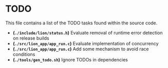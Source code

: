 # TODO
This file contains a list of the TODO tasks found within the source code.
- **(`./include/lion/status.h`)** Evaluate removal of runtime error detection on release builds
- **(`./src/lion_app/app_run.c`)** Evaluate implementation of concurrency
- **(`./src/lion_app/app_run.c`)** Add some mechanism to avoid race conditions
- **(`./tools/gen_todo.sh`)** Ignore TODOs in dependencies
